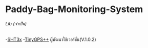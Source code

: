 # Paddy-Bag-Monitoring-System <br>
###### Lib (จำเป็น) <br>
 
 -[SHT3x](https://github.com/Risele/SHT3x)
 -[TinyGPS++](https://github.com/mikalhart/TinyGPSPlus) ผู็พัฒนาใช้เวอร์ชั่น(V.1.0.2)
 
 
